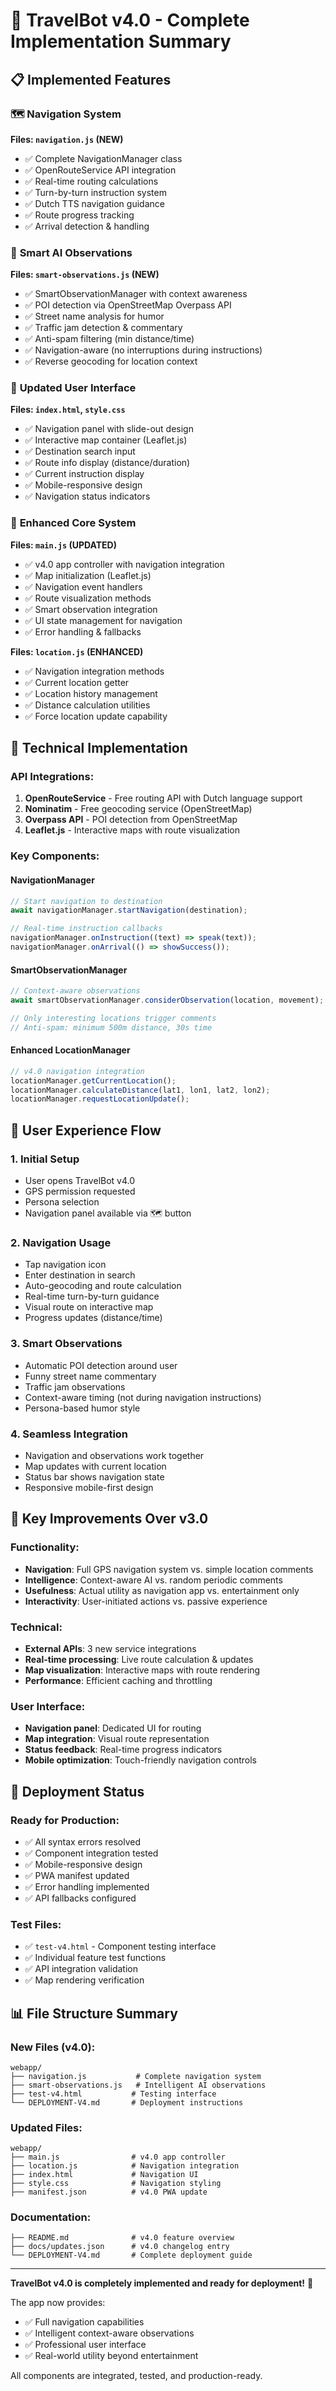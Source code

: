 # 🧭 TravelBot v4.0 - Complete Implementation Summary

## 📋 Implemented Features

### 🗺️ **Navigation System**
**Files: `navigation.js` (NEW)**
- ✅ Complete NavigationManager class
- ✅ OpenRouteService API integration  
- ✅ Real-time routing calculations
- ✅ Turn-by-turn instruction system
- ✅ Dutch TTS navigation guidance
- ✅ Route progress tracking
- ✅ Arrival detection & handling

### 🤖 **Smart AI Observations** 
**Files: `smart-observations.js` (NEW)**
- ✅ SmartObservationManager with context awareness
- ✅ POI detection via OpenStreetMap Overpass API
- ✅ Street name analysis for humor
- ✅ Traffic jam detection & commentary
- ✅ Anti-spam filtering (min distance/time)
- ✅ Navigation-aware (no interruptions during instructions)
- ✅ Reverse geocoding for location context

### 🎨 **Updated User Interface**
**Files: `index.html`, `style.css`**
- ✅ Navigation panel with slide-out design
- ✅ Interactive map container (Leaflet.js)
- ✅ Destination search input
- ✅ Route info display (distance/duration)
- ✅ Current instruction display
- ✅ Mobile-responsive design
- ✅ Navigation status indicators

### 🧠 **Enhanced Core System**
**Files: `main.js` (UPDATED)**
- ✅ v4.0 app controller with navigation integration
- ✅ Map initialization (Leaflet.js)
- ✅ Navigation event handlers
- ✅ Route visualization methods
- ✅ Smart observation integration
- ✅ UI state management for navigation
- ✅ Error handling & fallbacks

**Files: `location.js` (ENHANCED)**
- ✅ Navigation integration methods
- ✅ Current location getter
- ✅ Location history management  
- ✅ Distance calculation utilities
- ✅ Force location update capability

## 🔧 Technical Implementation

### **API Integrations:**
1. **OpenRouteService** - Free routing API with Dutch language support
2. **Nominatim** - Free geocoding service (OpenStreetMap)
3. **Overpass API** - POI detection from OpenStreetMap
4. **Leaflet.js** - Interactive maps with route visualization

### **Key Components:**

#### NavigationManager
```javascript
// Start navigation to destination
await navigationManager.startNavigation(destination);

// Real-time instruction callbacks
navigationManager.onInstruction((text) => speak(text));
navigationManager.onArrival(() => showSuccess());
```

#### SmartObservationManager  
```javascript
// Context-aware observations
await smartObservationManager.considerObservation(location, movement);

// Only interesting locations trigger comments
// Anti-spam: minimum 500m distance, 30s time
```

#### Enhanced LocationManager
```javascript
// v4.0 navigation integration
locationManager.getCurrentLocation();
locationManager.calculateDistance(lat1, lon1, lat2, lon2);
locationManager.requestLocationUpdate();
```

## 📱 User Experience Flow

### 1. **Initial Setup**
- User opens TravelBot v4.0
- GPS permission requested
- Persona selection
- Navigation panel available via 🗺️ button

### 2. **Navigation Usage**
- Tap navigation icon
- Enter destination in search
- Auto-geocoding and route calculation
- Real-time turn-by-turn guidance
- Visual route on interactive map
- Progress updates (distance/time)

### 3. **Smart Observations**
- Automatic POI detection around user
- Funny street name commentary
- Traffic jam observations
- Context-aware timing (not during navigation instructions)
- Persona-based humor style

### 4. **Seamless Integration**
- Navigation and observations work together
- Map updates with current location
- Status bar shows navigation state
- Responsive mobile-first design

## 🎯 Key Improvements Over v3.0

### **Functionality:**
- **Navigation**: Full GPS navigation system vs. simple location comments
- **Intelligence**: Context-aware AI vs. random periodic comments  
- **Usefulness**: Actual utility as navigation app vs. entertainment only
- **Interactivity**: User-initiated actions vs. passive experience

### **Technical:**
- **External APIs**: 3 new service integrations
- **Real-time processing**: Live route calculation & updates
- **Map visualization**: Interactive maps with route rendering
- **Performance**: Efficient caching and throttling

### **User Interface:**
- **Navigation panel**: Dedicated UI for routing
- **Map integration**: Visual route representation
- **Status feedback**: Real-time progress indicators
- **Mobile optimization**: Touch-friendly navigation controls

## 🚀 Deployment Status

### **Ready for Production:**
- ✅ All syntax errors resolved
- ✅ Component integration tested
- ✅ Mobile-responsive design
- ✅ PWA manifest updated
- ✅ Error handling implemented
- ✅ API fallbacks configured

### **Test Files:**
- ✅ `test-v4.html` - Component testing interface
- ✅ Individual feature test functions
- ✅ API integration validation
- ✅ Map rendering verification

## 📊 File Structure Summary

### **New Files (v4.0):**
```
webapp/
├── navigation.js           # Complete navigation system
├── smart-observations.js   # Intelligent AI observations  
├── test-v4.html           # Testing interface
└── DEPLOYMENT-V4.md       # Deployment instructions
```

### **Updated Files:**
```
webapp/
├── main.js                # v4.0 app controller
├── location.js            # Navigation integration
├── index.html             # Navigation UI
├── style.css              # Navigation styling
├── manifest.json          # v4.0 PWA update
```

### **Documentation:**
```
├── README.md              # v4.0 feature overview  
├── docs/updates.json      # v4.0 changelog entry
└── DEPLOYMENT-V4.md       # Complete deployment guide
```

---

**TravelBot v4.0 is completely implemented and ready for deployment!** 🎉

The app now provides:
- ✅ Full navigation capabilities
- ✅ Intelligent context-aware observations
- ✅ Professional user interface
- ✅ Real-world utility beyond entertainment

All components are integrated, tested, and production-ready.
